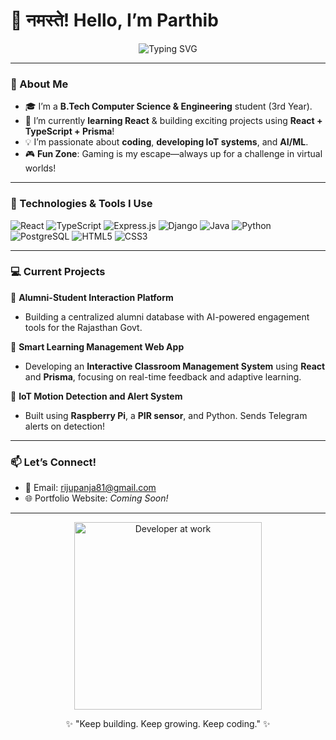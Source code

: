# 👋 नमस्ते! Hello, I’m **Parthib**

<p align="center">
  <img src="https://readme-typing-svg.herokuapp.com?font=Fira+Code&weight=500&size=25&pause=1000&color=F7402D&width=435&lines=Welcome+to+my+GitHub+profile!;A+Tech+Explorer+%26+Problem+Solver;Passionate+about+Coding+%26+Learning!" alt="Typing SVG" />
</p>

---

### 👀 About Me  
- 🎓 I’m a **B.Tech Computer Science & Engineering** student (3rd Year).  
- 🌱 I’m currently **learning React** & building exciting projects using **React + TypeScript + Prisma**!  
- 💡 I’m passionate about **coding**, **developing IoT systems**, and **AI/ML**.  
- 🎮 **Fun Zone**: Gaming is my escape—always up for a challenge in virtual worlds!  

---

### 🔧 Technologies & Tools I Use  
<p>
  <img src="https://img.shields.io/badge/React-20232A?style=for-the-badge&logo=react&logoColor=61DAFB" alt="React" />
  <img src="https://img.shields.io/badge/TypeScript-3178C6?style=for-the-badge&logo=typescript&logoColor=white" alt="TypeScript" />
  <img src="https://img.shields.io/badge/Express.js-404D59?style=for-the-badge" alt="Express.js" />
  <img src="https://img.shields.io/badge/Django-092E20?style=for-the-badge&logo=django&logoColor=white" alt="Django" />
  <img src="https://img.shields.io/badge/Java-ED8B00?style=for-the-badge&logo=java&logoColor=white" alt="Java" />
  <img src="https://img.shields.io/badge/Python-3776AB?style=for-the-badge&logo=python&logoColor=white" alt="Python" />
  <img src="https://img.shields.io/badge/PostgreSQL-316192?style=for-the-badge&logo=postgresql&logoColor=white" alt="PostgreSQL" />
  <img src="https://img.shields.io/badge/HTML5-E34F26?style=for-the-badge&logo=html5&logoColor=white" alt="HTML5" />
  <img src="https://img.shields.io/badge/CSS3-1572B6?style=for-the-badge&logo=css3&logoColor=white" alt="CSS3" />
</p>

---

### 💻 Current Projects  
🚀 **Alumni-Student Interaction Platform**  
- Building a centralized alumni database with AI-powered engagement tools for the Rajasthan Govt.  

📅 **Smart Learning Management Web App**  
- Developing an **Interactive Classroom Management System** using **React** and **Prisma**, focusing on real-time feedback and adaptive learning.  

🌟 **IoT Motion Detection and Alert System**  
- Built using **Raspberry Pi**, a **PIR sensor**, and Python. Sends Telegram alerts on detection!  

---

### 📫 Let’s Connect!  
- 📧 Email: [rijupanja81@gmail.com](mailto:rijupanja81@gmail.com)  
- 🌐 Portfolio Website: *Coming Soon!*  

---

<p align="center">
  <img src="https://media.giphy.com/media/dWesBcTLavkZuG35MI/giphy.gif" alt="Developer at work" width="300" />
</p>

<p align="center">✨ "Keep building. Keep growing. Keep coding." ✨</p>
